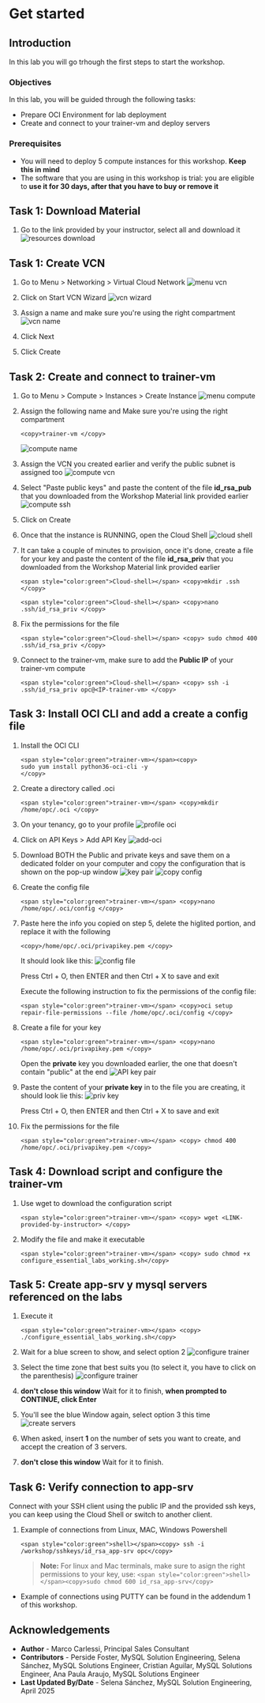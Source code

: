 # Get started

## Introduction
In this lab you will go trhough the first steps to start the workshop.

### Objectives

In this lab, you will be guided through the following tasks:
* Prepare OCI Environment for lab deployment 
* Create and connect to your trainer-vm and deploy servers 

### Prerequisites 

* You will need to deploy 5 compute instances for this workshop. **Keep this in mind** 
* The software that you are using in this workshop is trial: you are eligible to **use it for 30 days, after that you have to buy or remove it**

## Task 1: Download Material
1. Go to the link provided by your instructor, select all and download it
    ![](images/resources-download.png "resources download")

## Task 1: Create VCN 
1. Go to Menu > Networking > Virtual Cloud Network
    ![](images/menu-vcn.png "menu vcn")

2. Click on Start VCN Wizard
    ![](images/vcn-wizard.png "vcn wizard")

3. Assign a name and make sure you're using the right compartment
    ![](images/vcn-name.png "vcn name")

4. Click Next 
4. Click Create



## Task 2:  Create and connect to trainer-vm 
1. Go to Menu > Compute > Instances > Create Instance 
    ![](images/menu-compute.png "menu compute")

2. Assign the following name and Make sure you're using the right compartment
    ```
    <copy>trainer-vm </copy>
    ```
    ![](images/compute-name.png "compute name")

3. Assign the VCN you created earlier and verify the public subnet is assigned too
    ![](images/compute-vcn.png "compute vcn")

4. Select "Paste public keys" and paste the content of the file **id\_rsa\_pub** that you downloaded from the Workshop Material link provided earlier
    ![](images/compute-ssh.png "compute ssh")
5. Click on Create
6. Once that the instance is RUNNING, open the Cloud Shell 
    ![](images/cloud-shell.png "cloud shell")

8. It can take a couple of minutes to provision, once it's done, create a file for your key and paste the content of the file **id\_rsa\_priv** that you downloaded from the Workshop Material link provided earlier

    ```
    <span style="color:green">Cloud-shell></span> <copy>mkdir .ssh </copy>
    ```

    ```
    <span style="color:green">Cloud-shell></span> <copy>nano .ssh/id_rsa_priv </copy>
    ```

10. Fix the permissions for the file
    ```
    <span style="color:green">Cloud-shell></span> <copy> sudo chmod 400 .ssh/id_rsa_priv </copy>
    ```
11. Connect to the trainer-vm, make sure to add the **Public IP** of your trainer-vm compute
    ```
    <span style="color:green">Cloud-shell></span> <copy> ssh -i .ssh/id_rsa_priv opc@<IP-trainer-vm> </copy>
    ```


## Task 3: Install OCI CLI and add a create a config file 
1. Install the OCI CLI
	```
    <span style="color:green">trainer-vm></span><copy> 
    sudo yum install python36-oci-cli -y
    </copy>
    ```
2. Create a directory called .oci 
    ```
    <span style="color:green">trainer-vm></span> <copy>mkdir /home/opc/.oci </copy>
    ```

3. On your tenancy, go to your profile 
    ![](images/profile-oci.png "profile oci")

4. Click on API Keys > Add API Key
    ![](images/add-api.png "add-oci")

5. Download BOTH the Public and private keys and save them on a dedicated folder on your computer and copy the configuration that is shown on the pop-up window
    ![](images/key-pair.png "key pair")
        ![](images/copy-config.png "copy config")

6. Create the config file 

    ```
    <span style="color:green">trainer-vm></span> <copy>nano /home/opc/.oci/config </copy>
    ```
7. Paste here the info you copied on step 5, delete the higlited portion, and replace it with the following

    ```
    <copy>/home/opc/.oci/privapikey.pem </copy>
    ```
    It should look like this:
    ![](images/config-file.png "config file")

    Press Ctrl + O, then ENTER and then Ctrl + X to save and exit

    Execute the following instruction to fix the permissions of the config file:
    
    ```
    <span style="color:green">trainer-vm></span> <copy>oci setup repair-file-permissions --file /home/opc/.oci/config </copy>
    ```

8. Create a file for your key 
    ```
    <span style="color:green">trainer-vm></span> <copy>nano /home/opc/.oci/privapikey.pem </copy>
    ```

    Open the **private** key you downloaded earlier, the one that doesn't contain "public" at the end
    ![](images/privapi-key.png "API key pair")

9. Paste the content of your **private key** in to the file you are creating, it should look lie this:
    ![](images/api-key "priv key")

    Press Ctrl + O, then ENTER and then Ctrl + X to save and exit
10. Fix the permissions for the file
    ```
    <span style="color:green">trainer-vm></span> <copy> chmod 400 /home/opc/.oci/privapikey.pem </copy>
    ```



## Task 4: Download script and configure the trainer-vm
1. Use wget to download the configuration script 
    ```
    <span style="color:green">trainer-vm></span> <copy> wget <LINK-provided-by-instructor> </copy>
    ```
2. Modify the file and make it executable
    ```
    <span style="color:green">trainer-vm></span> <copy> sudo chmod +x configure_essential_labs_working.sh</copy>
    ```

## Task 5: Create app-srv y mysql servers referenced on the labs
1. Execute it 
    ```
    <span style="color:green">trainer-vm></span> <copy> ./configure_essential_labs_working.sh</copy>
    ```

2. Wait for a blue screen to show, and select option 2
    ![](images/configure-trainer.png "configure trainer")
3. Select the time zone that best suits you (to select it, you have to click on the parenthesis)
    ![](images/configure-time-zone.png "configure trainer")
4. **don't close this window** Wait for it to finish, **when prompted to CONTINUE, click Enter**

5. You'll see the blue Window again, select option 3 this time
    ![](images/create-servers.png "create servers")

6. When asked, insert **1** on the number of sets you want to create, and accept the creation of 3 servers.
7. **don't close this window** Wait for it to finish.



## Task 6: Verify connection to app-srv

Connect with your SSH client using the public IP and the provided ssh keys, you can keep using the Cloud Shell or switch to another client.

1. Example of connections from Linux, MAC, Windows Powershell
	```
    <span style="color:green">shell></span><copy> ssh -i /workshop/sshkeys/id_rsa_app-srv opc</copy>
    ```

    > **Note:**   For linux and Mac terminals, make sure to asign the right permissions to your key, use:
        ```
        <span style="color:green">shell></span><copy>sudo chmod 600 id_rsa_app-srv</copy>
        ```

* Example of connections using PUTTY can be found in the addendum 1 of this workshop.



## Acknowledgements
* **Author** - Marco Carlessi, Principal Sales Consultant
* **Contributors** -  Perside Foster, MySQL Solution Engineering, Selena Sánchez, MySQL Solutions Engineer, Cristian Aguilar, MySQL Solutions Engineer, Ana Paula Araujo, MySQL Solutions Engineer
* **Last Updated By/Date** - Selena Sánchez, MySQL Solution Engineering, April 2025
